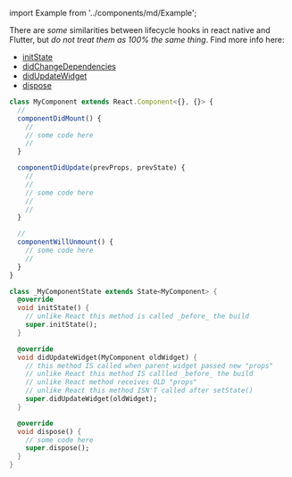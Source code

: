 import Example from '../components/md/Example';

There are _some_ similarities between lifecycle hooks in react native and Flutter, but _do not treat them as 100% the same thing_. Find more info here:

- [initState](https://docs.flutter.io/flutter/widgets/State/initState.html)
- [didChangeDependencies](https://docs.flutter.io/flutter/widgets/State/didChangeDependencies.html)
- [didUpdateWidget](https://docs.flutter.io/flutter/widgets/State/didChangeDependencies.html)
- [dispose](https://docs.flutter.io/flutter/widgets/State/dispose.html)

<Example reactnative>

```js
class MyComponent extends React.Component<{}, {}> {
  //
  componentDidMount() {
    //
    // some code here
    //
  }

  componentDidUpdate(prevProps, prevState) {
    //
    //
    // some code here
    //
    //
  }

  //
  componentWillUnmount() {
    // some code here
    //
  }
}
```

</Example>

<Example flutter>

```dart
class _MyComponentState extends State<MyComponent> {
  @override
  void initState() {
    // unlike React this method is called _before_ the build
    super.initState();
  }

  @override
  void didUpdateWidget(MyComponent oldWidget) {
    // this method IS called when parent widget passed new "props"
    // unlike React this method IS callled _before_ the build
    // unlike React method receives OLD "props"
    // unlike React this method ISN'T called after setState()
    super.didUpdateWidget(oldWidget);
  }

  @override
  void dispose() {
    // some code here
    super.dispose();
  }
}
```

</Example>
